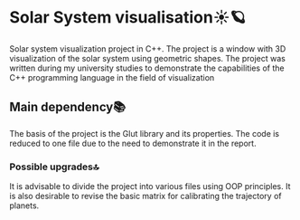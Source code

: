 # Solar System visualisation☀️🪐
Solar system visualization project in C++. The project is a window with 3D visualization of the solar system using geometric shapes. 
The project was written during my university studies to demonstrate the capabilities of the C++ programming language in the field of visualization
###
## Main dependency📚
The basis of the project is the Glut library and its properties. The code is reduced to one file due to the need to demonstrate it in the report.
###
### Possible upgrades🔝
It is advisable to divide the project into various files using OOP principles. 
It is also desirable to revise the basic matrix for calibrating the trajectory of planets.
